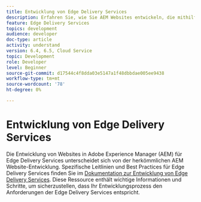 ```yaml
---
title: Entwicklung von Edge Delivery Services
description: Erfahren Sie, wie Sie AEM Websites entwickeln, die mithilfe von Edge Delivery Services bereitgestellt werden.
feature: Edge Delivery Services
topics: development
audience: developer
doc-type: article
activity: understand
version: 6.4, 6.5, Cloud Service
topic: Development
role: Developer
level: Beginner
source-git-commit: d17544c4f8dda03e5147a1f48dbbdae005ee9438
workflow-type: tm+mt
source-wordcount: '78'
ht-degree: 0%

---
```


# Entwicklung von Edge Delivery Services

Die Entwicklung von Websites in Adobe Experience Manager (AEM) für Edge Delivery Services unterscheidet sich von der herkömmlichen AEM Website-Entwicklung. Spezifische Leitlinien und Best Practices für Edge Delivery Services finden Sie im [Dokumentation zur Entwicklung von Edge Delivery Services](../edge-delivery-services/developing/prerequisites.md). Diese Ressource enthält wichtige Informationen und Schritte, um sicherzustellen, dass Ihr Entwicklungsprozess den Anforderungen der Edge Delivery Services entspricht.
